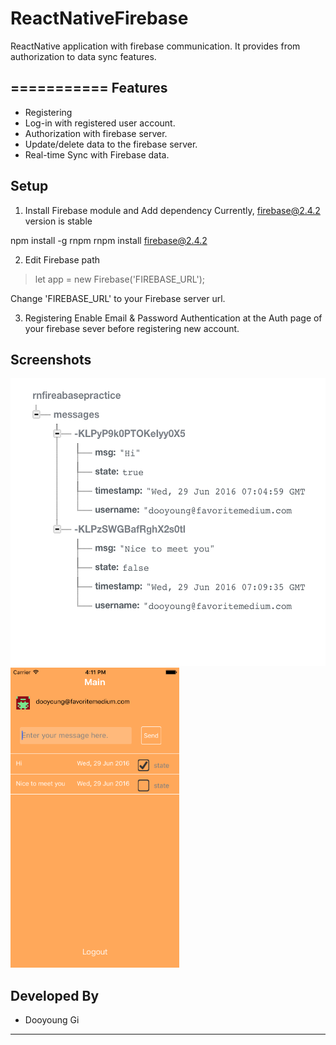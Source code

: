 # ReactNativeFirebase
ReactNative application with firebase communication. It provides from authorization to data sync features.

===========
Features
-----
* Registering
* Log-in with registered user account.
* Authorization with firebase server.
* Update/delete data to the firebase server.
* Real-time Sync with Firebase data.

Setup
-----

1. Install Firebase module and Add dependency
  Currently, firebase@2.4.2 version is stable

  npm install -g rnpm
  rnpm install firebase@2.4.2

2. Edit Firebase path

  > let app = new Firebase('FIREBASE_URL');

  Change 'FIREBASE_URL' to your Firebase server url.

3. Registering
  Enable Email & Password Authentication at the Auth page of your firebase sever before registering new account.

Screenshots
-----
<img src="snapshot/firebase.png" alt="alt text" width="520" height="460">

<img src="snapshot/main_page.png" alt="alt text" width="270" height="480">





Developed By
-----
* Dooyoung Gi

***
